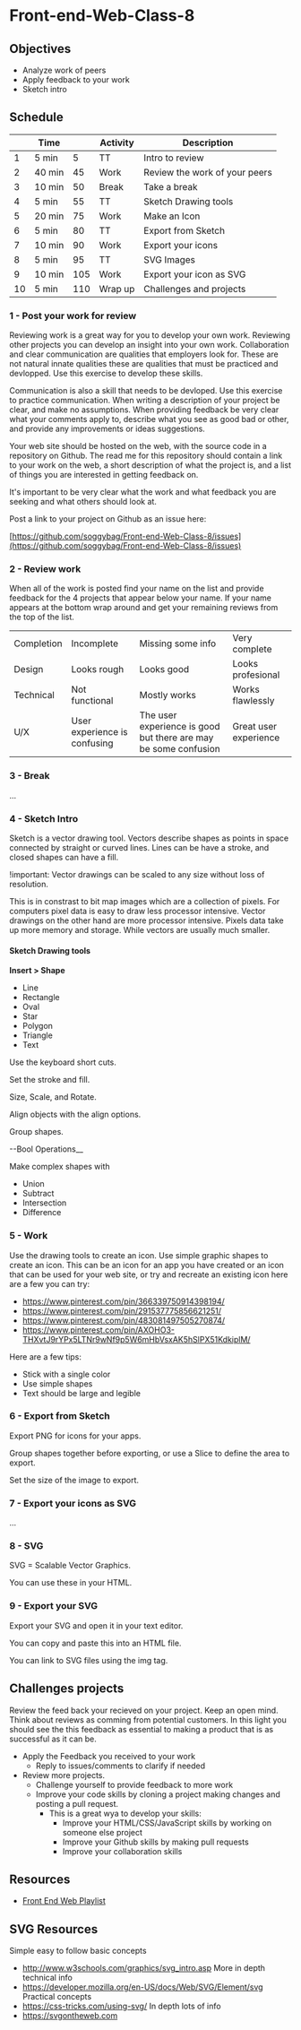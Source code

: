 # Front-end-Web-Class-8

## Objectives

- Analyze work of peers 
- Apply feedback to your work
- Sketch intro 

## Schedule

|   | Time |    | Activity    | Description                         |
|---|------|----|-------------|-------------------------------------|
| 1 | 5 min|  5 | TT          | Intro to review                     |
| 2 |40 min| 45 | Work        | Review the work of your peers       |
| 3 |10 min| 50 | Break       | Take a break                        |
| 4 | 5 min| 55 | TT          | Sketch Drawing tools                |
| 5 |20 min| 75 | Work        | Make an Icon                        |
| 6 | 5 min| 80 | TT          | Export from Sketch                  |
| 7 |10 min| 90 | Work        | Export your icons                   |
| 8 | 5 min| 95 | TT          | SVG Images                          |
| 9 |10 min|105 | Work        | Export your icon as SVG             |
|10 | 5 min|110 | Wrap up     | Challenges and projects             |

### 1 - Post your work for review

Reviewing work is a great way for you to develop your own work. 
Reviewing other projects you can develop an insight into your own work. 
Collaboration and clear communication are qualities that employers look for. 
These are not natural innate qualities these are qualities that must be practiced and devlopped. 
Use this exercise to develop these skills. 

Communication is also a skill that needs to be devloped.
Use this exercise to practice communication. 
When writing a description of your project be clear, and make no assumptions. 
When providing feedback be very clear what your comments apply to, 
describe what you see as good bad or other, and provide any improvements or 
ideas suggestions. 

Your web site should be hosted on the web, with the source code in a repository on Github. 
The read me for this repository should contain a link to your work on the web,
a short description of what the project is, and a list of things you are interested in getting feedback on.

It's important to be very clear what the work and what feedback you are 
seeking and what others should look at. 

Post a link to your project on Github as an issue here: 

[https://github.com/soggybag/Front-end-Web-Class-8/issues](https://github.com/soggybag/Front-end-Web-Class-8/issues)

### 2 -  Review work

When all of the work is posted find your name on the list and provide 
feedback for the 4 projects that appear below your name. If your name appears 
at the bottom wrap around and get your remaining reviews from the top of the list.
 
|            |            |                   |               | 
|------------|------------|-------------------|---------------|
| Completion | Incomplete | Missing some info | Very complete |
| Design     | Looks rough| Looks good        | Looks profesional |
| Technical  | Not functional|  Mostly works | Works flawlessly |
| U/X        | User experience is confusing| The user experience is good but there are may be some confusion | Great user experience |

### 3 - Break 

...

### 4 - Sketch Intro 

Sketch is a vector drawing tool. Vectors describe shapes as points in space
connected by straight or curved lines. Lines can be have a stroke, and closed 
shapes can have a fill. 

!important: Vector drawings can be scaled to any size without loss of resolution. 

This is in constrast to bit map images which are a collection of pixels. 
For computers pixel data is easy to draw less processor intensive. 
Vector drawings on the other hand are more processor intensive. 
Pixels data take up more memory and storage. While vectors are usually 
much smaller. 

#### Sketch Drawing tools

__Insert > Shape__

- Line
- Rectangle 
- Oval 
- Star 
- Polygon
- Triangle 
- Text

Use the keyboard short cuts.

Set the stroke and fill. 

Size, Scale, and Rotate. 

Align objects with the align options. 

Group shapes. 

--Bool Operations__

Make complex shapes with

- Union
- Subtract
- Intersection
- Difference

### 5 - Work

Use the drawing tools to create an icon. Use simple graphic shapes to create 
an icon. This can be an icon for an app you have created or an icon that can 
be used for your web site, or try and recreate an existing icon here are a 
few you can try: 

- https://www.pinterest.com/pin/366339750914398194/
- https://www.pinterest.com/pin/291537775856621251/
- https://www.pinterest.com/pin/483081497505270874/
- https://www.pinterest.com/pin/AXOHO3-THXvtJ9rYPx5LTNr9wNf9p5W6mHbVsxAK5hSlPX51KdkiplM/

Here are a few tips: 

- Stick with a single color
- Use simple shapes 
- Text should be large and legible

### 6 - Export from Sketch 

Export PNG for icons for your apps.

Group shapes together before exporting, or use a Slice to define the area to 
export. 

Set the size of the image to export. 

### 7 - Export your icons as SVG

...

### 8 - SVG

SVG = Scalable Vector Graphics.

You can use these in your HTML. 

### 9 - Export your SVG 

Export your SVG and open it in your text editor. 

You can copy and paste this into an HTML file. 

You can link to SVG files using the img tag. 

## Challenges projects

Review the feed back your recieved on your project. Keep an open mind. 
Think about reviews as comming from potential customers. In this light 
you should see the this feedback as essential to making a product that 
is as successful as it can be. 

- Apply the Feedback you received to your work
    - Reply to issues/comments to clarify if needed
- Review more projects.
    - Challenge yourself to provide feedback to more work
    - Improve your code skills by cloning a project making changes and posting a pull request.
        - This is a great wya to develop your skills: 
            - Improve your HTML/CSS/JavaScript skills by working on someone else project
            - Improve your Github skills by making pull requests
            - Improve your collaboration skills

## Resources 

- [Front End Web Playlist](https://goo.gl/z5fGaR)

## SVG Resources 

Simple easy to follow basic concepts
- http://www.w3schools.com/graphics/svg_intro.asp
More in depth technical info
- https://developer.mozilla.org/en-US/docs/Web/SVG/Element/svg
Practical concepts 
- https://css-tricks.com/using-svg/
In depth lots of info
- https://svgontheweb.com
